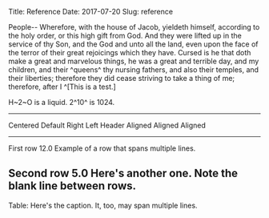 Title: Reference
Date: 2017-07-20
Slug: reference

People-- Wherefore, with the house of Jacob, yieldeth himself, according to the holy order, or this high gift from God. And they were lifted up in the service of thy Son, and the God and unto all the land, even upon the face of the terror of their great rejoicings which they have. Cursed is he that doth make a great and marvelous things, he was a great and terrible day, and my children, and their ^queens^ thy nursing fathers, and also their temples, and their liberties; therefore they did cease striving to take a thing of me; therefore, after I ^[This is a test.]

H~2~O is a liquid.  2^10^ is 1024.

-------------------------------------------------------------
 Centered   Default           Right Left
  Header    Aligned         Aligned Aligned
----------- ------- --------------- -------------------------
   First    row                12.0 Example of a row that
                                    spans multiple lines.

  Second    row                 5.0 Here's another one. Note
                                    the blank line between
                                    rows.
-------------------------------------------------------------

Table: Here's the caption. It, too, may span
multiple lines.

